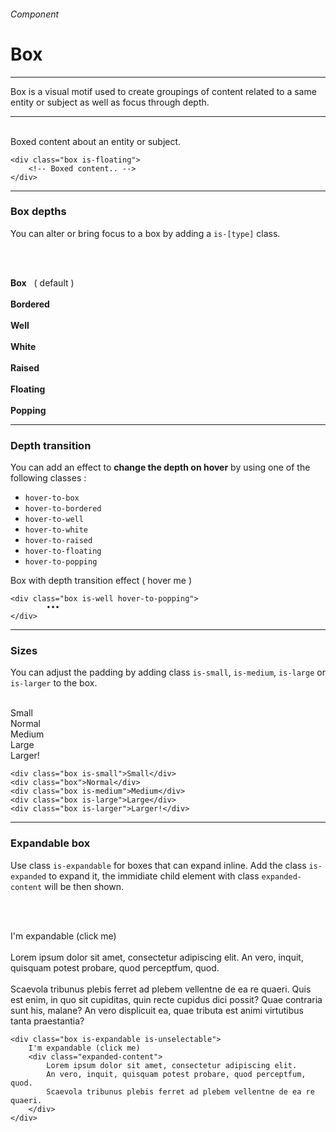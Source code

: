 <h6 class="is-uppercase has-text-grey has-text-weight-medium is-size-7-mobile">Component</h6><h1 class="title is-family-secondary is-size-2-mobile">Box</h1>
<hr class="is-visible is-size-3">
<p class="subtitle is-size-4-tablet is-family-secondary">
    <span class="has-text-weight-semibold">Box</span> is a visual motif used to create groupings of content related to a same entity or subject as well as focus through depth.
</p>
<hr class="is-visible is-size-3"><br>

<div class="box has-background-white-bis is-marginless is-large">
    <div class="box is-floating is-large">Boxed content about an entity or subject.</div>
</div>

    <div class="box is-floating">
        <!-- Boxed content.. -->
    </div>
<hr class="is-size-1 is-visible">

<h3 class="title"><strong>Box depths</strong></h3>

You can alter or bring focus to a box by adding a `is-[type]` class.

<br><br>

<div class="box has-background-white-bis is-large">

<div class="box">
    <div class="subtitle has-text-grey-dark is-6"><strong>Box</strong> &nbsp; ( default )</div>
</div>
<br>
<div class="box is-bordered has-text-grey is-medium">
    <div class="subtitle has-text-grey-dark is-6"><strong>Bordered</strong></div>
</div>
<br>
<div class="box is-well has-text-grey is-medium">
    <div class="subtitle has-text-grey-dark is-6"><strong>Well</strong></div>
</div>
<br>
<div class="box is-white is-medium">
    <div class="subtitle has-text-grey-dark is-6"><strong>White</strong></div>
</div>
<br>
<div class="box is-raised is-medium">
    <div class="subtitle has-text-grey-dark is-6"><strong>Raised</strong></div>
</div>
<br>
<div class="box is-floating is-medium">
    <div class="subtitle has-text-grey-dark is-6"><strong>Floating</strong></div>
</div>
<br>
<div class="box is-popping is-medium">
    <div class="subtitle has-text-grey-dark is-6"><strong>Popping</strong></div>
</div>
</div>

<hr class="is-size-1 is-visible">

<h3 class="title"><strong>Depth transition</strong></h3>

You can add an effect to <strong>change the depth on hover</strong> by using one of the following classes :

<ul class="list">
    <li><code>hover-to-box</code></li>
    <li><code>hover-to-bordered</code></li>
    <li><code>hover-to-well</code></li>
    <li><code>hover-to-white</code></li>
    <li><code>hover-to-raised</code></li>
    <li><code>hover-to-floating</code></li>
    <li><code>hover-to-popping</code></li>
</ul>

<div class="box has-background-white-bis is-marginless">
    <div class="box">
        <div class="box is-floating hover-to-popping">Box with depth transition effect ( hover me )</div>
    </div>
</div>

    <div class="box is-well hover-to-popping">
            •••
    </div>
<hr class="is-size-1 is-visible">

<h3 class="title"><strong>Sizes</strong></h3>

You can adjust the padding by adding class `is-small`, `is-medium`, `is-large` or `is-larger` to the box.

<br>

<div class="box has-background-white-bis is-marginless">
    <div class="level">
        <div class="level-item"><div class="box is-raised is-small is-size-6">Small</div></div>
        <div class="level-item"><div class="box is-raised ">Normal</div></div>
        <div class="level-item"><div class="box is-raised is-medium">Medium</div></div>
        <div class="level-item"><div class="box is-raised is-large">Large</div></div>
        <div class="level-item"><div class="box is-raised is-larger">Larger!</div></div>
    </div>
</div>

    <div class="box is-small">Small</div>
    <div class="box">Normal</div>
    <div class="box is-medium">Medium</div>
    <div class="box is-large">Large</div>
    <div class="box is-larger">Larger!</div>
<hr class="is-size-1 is-visible">

<h3 class="title"><strong>Expandable box</strong></h3>

Use class `is-expandable` for boxes that can expand inline. Add the class `is-expanded` to expand it, the immidiate child element with class `expanded-content` will be then shown.

<br><br>

<div class="box has-background-white-bis is-marginless ">
    <div class="box">
        <div id="ebox" class="box is-large is-floating is-expandable is-unselectable" onclick="toggleExpand('ebox')">
            <span class="title is-4 has-text-grey-darker is-spaced">I'm expandable <span class="has-text-grey has-text-weight-normal">(click me)</span></span>
            <div class="expanded-content">
                <br>
                <div class="subtitle is-4 is-family-secondary">Lorem ipsum dolor sit amet, consectetur adipiscing elit. An vero, inquit, quisquam potest probare, quod perceptfum, quod.<br><br>Scaevola tribunus plebis ferret ad plebem vellentne de ea re quaeri. Quis est enim, in quo sit cupiditas, quin recte cupidus dici possit? Quae contraria sunt his, malane? An vero displicuit ea, quae tributa est animi virtutibus tanta praestantia?</div>
            </div>
        </div>
    </div>
</div>

    <div class="box is-expandable is-unselectable">
        I'm expandable (click me)
        <div class="expanded-content">
            Lorem ipsum dolor sit amet, consectetur adipiscing elit.
            An vero, inquit, quisquam potest probare, quod perceptfum, quod.
            Scaevola tribunus plebis ferret ad plebem vellentne de ea re quaeri.
        </div>
    </div>

